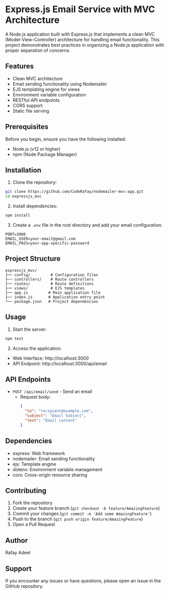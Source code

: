 # Express.js Email Service with MVC Architecture

A Node.js application built with Express.js that implements a clean MVC (Model-View-Controller) architecture for handling email functionality. This project demonstrates best practices in organizing a Node.js application with proper separation of concerns.

## Features

- Clean MVC architecture
- Email sending functionality using Nodemailer
- EJS templating engine for views
- Environment variable configuration
- RESTful API endpoints
- CORS support
- Static file serving

## Prerequisites

Before you begin, ensure you have the following installed:
- Node.js (v12 or higher)
- npm (Node Package Manager)

## Installation

1. Clone the repository:
```bash
git clone https://github.com/CodeRafay/nodemailer-mvc-app.git
cd expressjs_mvc
```

2. Install dependencies:
```bash
npm install
```

3. Create a `.env` file in the root directory and add your email configuration:
```env
PORT=3000
EMAIL_USER=your-email@gmail.com
EMAIL_PASS=your-app-specific-password
```

## Project Structure

```
expressjs_mvc/
├── config/         # Configuration files
├── controllers/    # Route controllers
├── routes/         # Route definitions
├── views/          # EJS templates
├── app.js         # Main application file
├── index.js       # Application entry point
└── package.json   # Project dependencies
```

## Usage

1. Start the server:
```bash
npm test
```

2. Access the application:
- Web Interface: http://localhost:3000
- API Endpoint: http://localhost:3000/api/email

## API Endpoints

- `POST /api/email/send` - Send an email
  - Request body:
    ```json
    {
      "to": "recipient@example.com",
      "subject": "Email Subject",
      "text": "Email content"
    }
    ```

## Dependencies

- express: Web framework
- nodemailer: Email sending functionality
- ejs: Template engine
- dotenv: Environment variable management
- cors: Cross-origin resource sharing

## Contributing

1. Fork the repository
2. Create your feature branch (`git checkout -b feature/AmazingFeature`)
3. Commit your changes (`git commit -m 'Add some AmazingFeature'`)
4. Push to the branch (`git push origin feature/AmazingFeature`)
5. Open a Pull Request

## Author

Rafay Adeel

## Support

If you encounter any issues or have questions, please open an issue in the GitHub repository.
